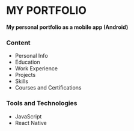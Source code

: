 # MY PORTFOLIO

**My personal portfolio as a mobile app (Android)**

### Content
- Personal Info
- Education
- Work Experience
- Projects
- Skills
- Courses and Certifications

### Tools and Technologies
- JavaScript
- React Native
